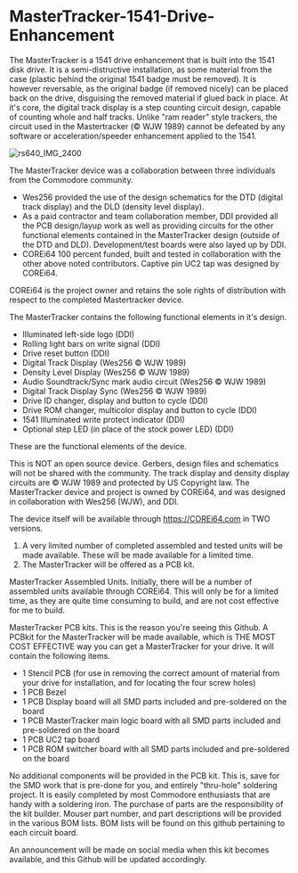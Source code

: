# MasterTracker-1541-Drive-Enhancement

The MasterTracker is a 1541 drive enhancement that is built into the 1541 disk drive.  It is a semi-distructive installation, as some material from the case (plastic behind the original 1541 badge must be removed).  It is however reversable, as the original badge (if removed nicely) can be placed back on the drive, disguising the removed material if glued back in place.  At it's core, the digital track display is a step counting circuit design, capable of counting whole and half tracks.  Unlike "ram reader" style trackers, the circuit used in the Mastertracker (© WJW 1989) cannot be defeated by any software or acceleration/speeder enhancement applied to the 1541.

![rs640_IMG_2400](https://github.com/COREi64/MasterTracker-1541-Drive-Enhancement/assets/37495485/8c898975-dd9f-4e99-8e9f-433dabef69a9)

The MasterTracker device was a collaboration between three individuals from the Commodore community.
- Wes256 provided the use of the design schematics for the DTD (digital track display) and the DLD (density level display).
- As a paid contractor and team collaboration member, DDI provided all the PCB design/layup work as well as providing circuits for the other functional elements contained in the MasterTracker design (outside of the DTD and DLD).  Development/test boards were also layed up by DDI.
- COREi64 100 percent funded, built and tested in collaboration with the other above noted contributors.  Captive pin UC2 tap was designed by COREi64. 

COREi64 is the project owner and retains the sole rights of distribution with respect to the completed Mastertracker device.

The MasterTracker contains the following functional elements in it's design.
- Illuminated left-side logo (DDI)
- Rolling light bars on write signal (DDI)
- Drive reset button (DDI)
- Digital Track Display (Wes256 © WJW 1989)
- Density Level Display (Wes256 © WJW 1989)
- Audio Soundtrack/Sync mark audio circuit (Wes256 © WJW 1989)
- Digital Track Display Sync (Wes256 © WJW 1989)
- Drive ID changer, display and button to cycle (DDI)
- Drive ROM changer, multicolor display and button to cycle (DDI)
- 1541 Illuminated write protect indicator (DDI)
- Optional step LED (in place of the stock power LED) (DDI)

These are the functional elements of the device.

This is NOT an open source device.  Gerbers, design files and schematics will not be shared with the community.  The track display and density display circuits are © WJW 1989 and protected by US Copyright law.  The MasterTracker device and project is owned by COREi64, and was designed in collaboration with Wes256 (WJW), and DDI.

The device itself will be available through https://COREi64.com in TWO versions.

1. A very limited number of completed assembled and tested units will be made available.  These will be made available for a limited time.
2. The MasterTracker will be offered as a PCB kit.

MasterTracker Assembled Units.
Initially, there will be a number of assembled units available through COREi64.  This will only be for a limited time, as they are quite time consuming to build, and are not cost effective for me to build.

MasterTracker PCB kits.
This is the reason you're seeing this Github.  A PCBkit for the MasterTracker will be made available, which is THE MOST COST EFFECTIVE way you can get a MasterTracker for your drive.  It will contain the following items.
- 1 Stencil PCB (for use in removing the correct amount of material from your drive for installation, and for locating the four screw holes)
- 1 PCB Bezel
- 1 PCB Display board will all SMD parts included and pre-soldered on the board
- 1 PCB MasterTracker main logic board with all SMD parts included and pre-soldered on the board
- 1 PCB UC2 tap board
- 1 PCB ROM switcher board with all SMD parts included and pre-soldered on the board

No additional components will be provided in the PCB kit.  This is, save for the SMD work that is pre-done for you, and entirely "thru-hole" soldering project.  It is easily completed by most Commodore enthusiasts that are handy with a soldering iron.  The purchase of parts are the responsibility of the kit builder.  Mouser part number, and part descriptions will be provided in the various BOM lists.  BOM lists will be found on this github pertaining to each circuit board.

An announcement will be made on social media when this kit becomes available, and this Github will be updated accordingly.
